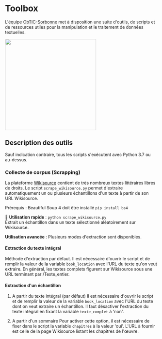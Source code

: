 # Toolbox

L'équipe [ObTIC-Sorbonne](https://obtic.sorbonne-universite.fr/) met à disposition une suite d'outils, de scripts et de ressources utiles pour la manipulation et le traitement de données textuelles.

<img src="https://obtic.sorbonne-universite.fr/wp-content/uploads/2022/03/data.png" width="300" height="300">

## Description des outils

Sauf indication contraire, tous les scripts s'exécutent avec Python 3.7 ou au-dessus.

### Collecte de corpus (Scrapping)
La plateforme [Wikisource](https://fr.wikisource.org/wiki/Wikisource:Accueil) contient de très nombreux textes littéraires libres de droits. Le script `scrape_wikisource.py` permet d'extraire automatiquement un ou plusieurs échantillons d'un texte à partir de son URL Wikisource.

Prérequis : Beautiful Soup 4 doit être installé 
`pip install bs4`

📌  **Utilisation rapide** : `python scrape_wikisource.py`
<br/>Extrait un échantillon dans un texte sélectionné aléatoirement sur Wikisource.


**Utilisation avancée** : Plusieurs modes d'extraction sont disponibles.

#### Extraction du texte intégral
Méthode d'extraction par défaut.
Il est nécessaire d'ouvrir le script et de remplir la valeur de la variable `book_location` avec l'URL du texte qu'on veut extraire.
En général, les textes complets figurent sur Wikisource sous une URL terminant par /Texte_entier.

#### Extraction d'un échantillon
1. A partir du texte intégral (par défaut)
Il est nécessaire d'ouvrir le script et de remplir la valeur de la variable `book_location` avec l'URL du texte dont on veut extraire un échantillon. Il faut désactiver l'extraction du texte intégral en fixant la variable `texte_complet` à 'non'.

2. A partir d'un sommaire
Pour activer cette option, il est nécessaire de fixer dans le script la variable `chapitres` à la valeur 'oui'.
L'URL à fournir est celle de la page Wikisource listant les chapitres de l'œuvre.
